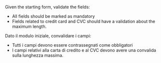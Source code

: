 Given the starting form, validate the fields:

- All fields should be marked as mandatory
- Fields related to credit card and CVC should have a validation about the maximum length.

Dato il modulo iniziale, convalidare i campi:

- Tutti i campi devono essere contrassegnati come obbligatori
- I campi relativi alla carta di credito e al CVC devono avere una convalida sulla lunghezza massima.


